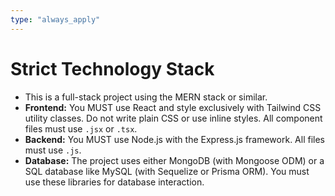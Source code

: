 ```yaml
---
type: "always_apply"
---
```


# Strict Technology Stack

- This is a full-stack project using the MERN stack or similar.
- **Frontend:** You MUST use React and style exclusively with Tailwind CSS utility classes. Do not write plain CSS or use inline styles. All component files must use `.jsx` or `.tsx`.
- **Backend:** You MUST use Node.js with the Express.js framework. All files must use `.js`.
- **Database:** The project uses either MongoDB (with Mongoose ODM) or a SQL database like MySQL (with Sequelize or Prisma ORM). You must use these libraries for database interaction.